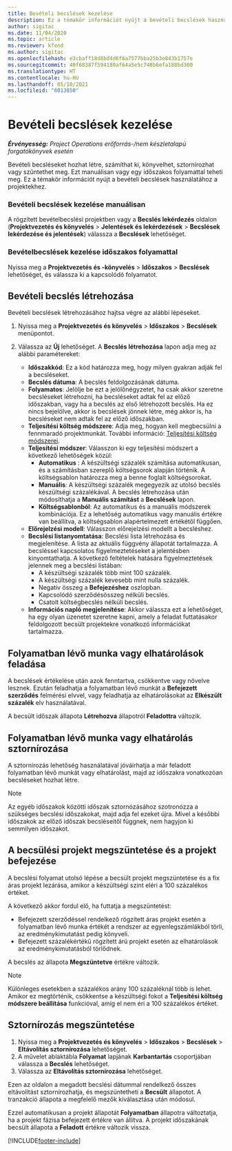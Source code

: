 ```yaml
---
title: Bevételi becslések kezelése
description: Ez a témakör információt nyújt a bevételi becslések használatához a projektekhez.
author: sigitac
ms.date: 11/04/2020
ms.topic: article
ms.reviewer: kfend
ms.author: sigitac
ms.openlocfilehash: e3cbaff18d8bd4d6f6a7577bba25b3e843b1757e
ms.sourcegitcommit: 40f68387f594180af64a5e5c748b6efa188bd300
ms.translationtype: HT
ms.contentlocale: hu-HU
ms.lasthandoff: 05/10/2021
ms.locfileid: "6013850"
---
```

# <a name="manage-revenue-estimates"></a>Bevételi becslések kezelése

_**Érvényesség:** Project Operations erőforrás-/nem készletalapú forgatókönyvek esetén_

Bevételi becsléseket hozhat létre, számíthat ki, könyvelhet, sztornírozhat vagy szűntethet meg. Ezt manuálisan vagy egy időszakos folyamattal teheti meg. Ez a témakör információt nyújt a bevételi becslések használatához a projektekhez.

### <a name="manage-revenue-estimates-manually"></a>Bevételi becslések kezelése manuálisan

A rögzített bevételbecslési projektben vagy a **Becslés lekérdezés** oldalon (**Projektvezetés és könyvelés** > **Jelentések és lekérdezések** > **Becslések lekérdezése és jelentések**) válassza a **Becslések** lehetőséget.

### <a name="manage-revenue-estimates-using-a-periodic-process"></a>Bevételbecslések kezelése időszakos folyamattal

Nyissa meg a **Projektvezetés és -könyvelés** > **Időszakos** > **Becslések** lehetőséget, és válassza ki a kapcsolódó folyamatot.

## <a name="create-a-revenue-estimate"></a>Bevételi becslés létrehozása

Bevételi becslések létrehozásához hajtsa végre az alábbi lépéseket. 

1. Nyissa meg a **Projektvezetés és könyvelés** > **Időszakos** > **Becslések** menüpontot.
2. Válassza az **Új** lehetőséget. A **Becslés létrehozása** lapon adja meg az alábbi paramétereket:

   - **Időszakkód**: Ez a kód határozza meg, hogy milyen gyakran adják fel a becsléseket.
   - **Becslés dátuma**: A becslés feldolgozásának dátuma.
   - **Folyamatos**: Jelölje be ezt a jelölőnégyzetet, ha csak akkor szeretne becsléseket létrehozni, ha becsléseket adtak fel az előző időszakban, vagy ha a becslés az első létrehozott becslés. Ha ez nincs bejelölve, akkor is becslések jönnek létre, még akkor is, ha becsléseket nem adtak fel az előző időszakban.
   - **Teljesítési költség módszere**: Adja meg, hogyan kell megbecsülni a fennmaradó projektmunkát. További információ: [Teljesítési költség módszerei](cost-complete-methods.md).
   - **Teljesítési módszer**: Válasszon ki egy teljesítési módszert a következő lehetőségek közül:
     - **Automatikus** : A készültségi százalék számítása automatikusan, és a számításban szereplő költségsorok alapján történik. A költségsablon határozza meg a benne foglalt költségsorokat.
     - **Manuális**: A készültségi százalék megegyezik az utolsó becslés készültségi százalékával. A becslés létrehozása után módosíthatja a **Manuális számítást** a **Becslések** lapon.
     - **Költségsablonból**: Az automatikus és a manuális módszerek kombinációja. Ez a lehetőség automatikus vagy manuális értékre van beállítva, a költségsablon alapértelmezett értékétől függően.
   - **Előrejelzési modell**: Válasszon előrejelzési modellt a becsléshez.
   - **Becslési listanyomtatása**: Becslési lista létrehozása és megjelenítése. A lista az aktuális függvény állapotát tartalmazza. A becsléssel kapcsolatos figyelmeztetéseket a jelentésben kinyomtathatja. A következő feltételek hatására figyelmeztetések jelennek meg a becslési listában:
     - A készültségi százalék több mint 100 százalék.
     - A készültségi százalék kevesebb mint nulla százalék.
     - Negatív összeg a **Befejezéshez** oszlopban.
     - Kapcsolódó szerződésösszeg nélküli becslés.
     - Csatolt költségbecslés nélküli becslés.
   - **Információs napló megjelenítése**: Akkor válassza ezt a lehetőséget, ha egy olyan üzenetet szeretne kapni, amely a feladat futtatásakor feldolgozott becsült projektekre vonatkozó információkat tartalmazza.


## <a name="post-wip-or-accruals"></a>Folyamatban lévő munka vagy elhatárolások feladása

A becslések értékelése után azok fenntartva, csökkentve vagy növelve lesznek. Ezután feladhatja a folyamatban lévő munkát a **Befejezett szerződés** felmérési elvvel, vagy feladhatja az elhatárolásokat az **Elkészült százalék** elv használatával.
  
A becsült időszak állapota **Létrehozva** állapotról **Feladottra** változik.

## <a name="reverse-wip-or-accruals"></a>Folyamatban lévő munka vagy elhatárolás sztornírozása

A sztornírozás lehetőség használatával jóváírhatja a már feladott folyamatban lévő munkát vagy elhatárolást, majd az időszakra vonatkozóan becsléseket hozhat létre.

> [!NOTE]
> Az egyéb időszakok közötti időszak sztornózásához szotronózza a szükséges becslési időszakokat, majd adja fel ezeket újra. Mivel a későbbi időszakok az előző időszak becsléseitől függnek, nem hagyjon ki semmilyen időszakot.

## <a name="eliminate-the-estimate-project-and-finish-the-project"></a>A becsülési projekt megszüntetése és a projekt befejezése

A becslési folyamat utolsó lépése a becsült projekt megszüntetése és a fix áras projekt lezárása, amikor a készültségi szint eléri a 100 százalékos értéket.

A következő akkor fordul elő, ha futtatja a megszüntetést:

- Befejezett szerződéssel rendelkező rögzített áras projekt esetén a folyamatban lévő munka értékét a rendszer az egyenlegszámlákból törli, az eredménykimutatást pedig könyveli.
- Befejezett százalékértékű rögzített árú projekt esetén az elhatárolások az eredménykimutatásból törlődnek.

A becslés az állapota **Megszüntetve** értékre változik.

> [!NOTE]
> Különleges esetekben a százalékos arány 100 százaléknál több is lehet. Amikor ez megtörténik, csökkentse a készültségi fokot a **Teljesítési költség módszere beállítása** funkcióval, amíg el nem éri a 100 százalékos értéket.

## <a name="reverse-elimination"></a>Sztornírozás megszüntetése

1. Nyissa meg a **Projektvezetés és könyvelés** > **Időszakos** > **Becslések** > **Eltávolítás sztornírozása** lehetőséget. 
2. A művelet ablaktábla **Folyamat** lapjának **Karbantartás** csoportjában válassza a **Becslés** lehetőséget. 
3. Válassza az **Eltávolítás sztornírozása** lehetőséget.

Ezen az oldalon a megadott becslési dátummal rendelkező összes eltávolítást sztornírozhatja, és megszüntetheti a **Becsült** állapotot. A tranzakció állapota a megfelelő mezők kiválasztása után módosul.

Ezzel automatikusan a projekt állapotát **Folyamatban** állapotra változtatja, ha a projekt fázisa befejezett értékre van állítva. A projekt időszakának becsült állapota a **Feladott** értékre változik vissza.


[!INCLUDE[footer-include](../includes/footer-banner.md)]